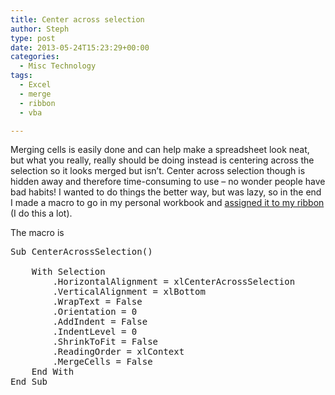 ```yaml
---
title: Center across selection
author: Steph
type: post
date: 2013-05-24T15:23:29+00:00
categories:
  - Misc Technology
tags:
  - Excel
  - merge
  - ribbon
  - vba

---
```

Merging cells is easily done and can help make a spreadsheet look neat, but what you really, really should be doing instead is centering across the selection so it looks merged but isn&#8217;t. Center across selection though is hidden away and therefore time-consuming to use &#8211; no wonder people have bad habits! I wanted to do things the better way, but was lazy, so in the end I made a macro to go in my personal workbook and <a href="http://office.microsoft.com/en-gb/excel-help/assign-a-macro-to-a-button-HA102809517.aspx?CTT=1" title="Assign a button" target="_blank">assigned it to my ribbon</a> (I do this a lot).

The macro is

<pre lang="vb" line="1">Sub CenterAcrossSelection()

    With Selection
        .HorizontalAlignment = xlCenterAcrossSelection
        .VerticalAlignment = xlBottom
        .WrapText = False
        .Orientation = 0
        .AddIndent = False
        .IndentLevel = 0
        .ShrinkToFit = False
        .ReadingOrder = xlContext
        .MergeCells = False
    End With
End Sub
</pre>
